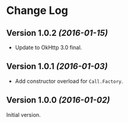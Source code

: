 Change Log
==========

Version 1.0.2 *(2016-01-15)*
----------------------------

 * Update to OkHttp 3.0 final.


Version 1.0.1 *(2016-01-03)*
----------------------------

 * Add constructor overload for `Call.Factory`.


Version 1.0.0 *(2016-01-02)*
----------------------------

Initial version.
